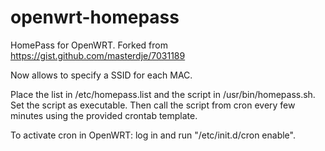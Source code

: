 # openwrt-homepass
HomePass for OpenWRT. Forked from https://gist.github.com/masterdje/7031189

Now allows to specify a SSID for each MAC.

Place the list in /etc/homepass.list and the script in /usr/bin/homepass.sh. Set the script as executable.
Then call the script from cron every few minutes using the provided crontab template.

To activate cron in OpenWRT: log in and run "/etc/init.d/cron enable".
